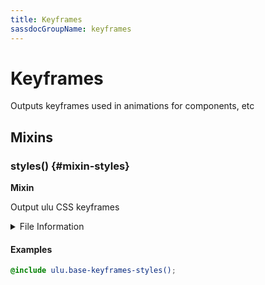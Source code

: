 ```yaml
---
title: Keyframes
sassdocGroupName: keyframes
---
```



# Keyframes

<div class="type-large">

Outputs keyframes used in animations for components, etc

</div>



## Mixins




<div class="sassdoc-item-header">

###  styles() {#mixin-styles}

  <div class="sassdoc-item-header__labels">
    <span class="tag tag--primary"><strong>Mixin</strong></span>
  </div>

</div>

  

Output ulu CSS keyframes
    
    


<details>
  <summary>File Information</summary>
  
- **File:** _keyframes.scss
- **Group:** keyframes
- **Type:** mixin
- **Lines (comments):** 8-10
- **Lines (code):** 12-192

</details>

    

#### Examples

      


``` scss
@include ulu.base-keyframes-styles();
```
  



      
  
  